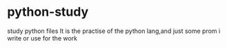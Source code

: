 # python-study
study python files
It is the practise of the python lang,and just some prom i write or use for the work

